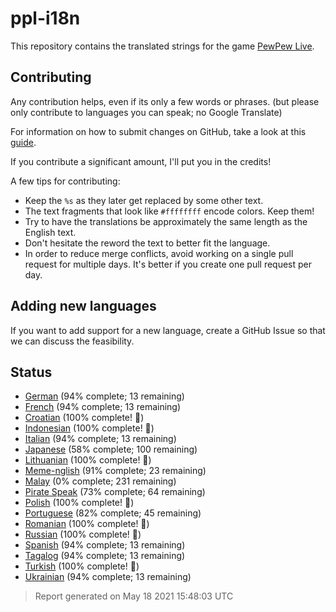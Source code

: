 [//]: # "This file is automatically generated by generate_readme.py"
# ppl-i18n
This repository contains the translated strings for the game [PewPew Live](https://pewpew.live).
## Contributing
Any contribution helps, even if its only a few words or phrases.
(but please only contribute to languages you can speak; no Google Translate)

For information on how to submit changes on GitHub, take a look at this [guide](https://docs.github.com/en/free-pro-team@latest/github/managing-files-in-a-repository/editing-files-in-another-users-repository).

If you contribute a significant amount, I'll put you in the credits!

A few tips for contributing:
* Keep the `%s` as they later get replaced by some other text.
* The text fragments that look like `#ffffffff` encode colors. Keep them!
* Try to have the translations be approximately the same length as the English text.
* Don't hesitate the reword the text to better fit the language.
* In order to reduce merge conflicts, avoid working on a single pull request for multiple days. It's better if you create one pull request per day.
## Adding new languages
If you want to add support for a new language, create a GitHub Issue so that we can discuss
the feasibility.
## Status
* [German](/translations/deu.po) (94% complete; 13 remaining)
* [French](/translations/fra.po) (94% complete; 13 remaining)
* [Croatian](/translations/hrv.po) (100% complete! 🎉)
* [Indonesian](/translations/ind.po) (100% complete! 🎉)
* [Italian](/translations/ita.po) (94% complete; 13 remaining)
* [Japanese](/translations/jpn.po) (58% complete; 100 remaining)
* [Lithuanian](/translations/lit.po) (100% complete! 🎉)
* [Meme-nglish](/translations/meme.po) (91% complete; 23 remaining)
* [Malay](/translations/msa.po) (0% complete; 231 remaining)
* [Pirate Speak](/translations/pirate.po) (73% complete; 64 remaining)
* [Polish](/translations/pol.po) (100% complete! 🎉)
* [Portuguese](/translations/por.po) (82% complete; 45 remaining)
* [Romanian](/translations/ron.po) (100% complete! 🎉)
* [Russian](/translations/rus.po) (100% complete! 🎉)
* [Spanish](/translations/spa.po) (94% complete; 13 remaining)
* [Tagalog](/translations/tgl.po) (94% complete; 13 remaining)
* [Turkish](/translations/tur.po) (100% complete! 🎉)
* [Ukrainian](/translations/ukr.po) (94% complete; 13 remaining)
> Report generated on May 18 2021 15:48:03 UTC